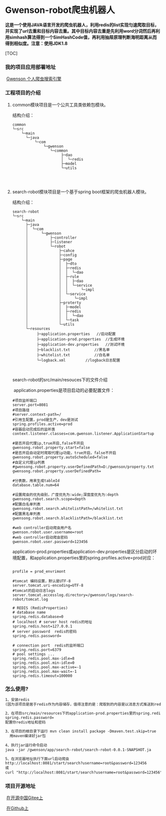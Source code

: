 # Gwenson-robot爬虫机器人
**这是一个使用JAVA语言开发的爬虫机器人，利用redis的list实现匀速爬取目标，并实现了url去重和目标内容去重。其中目标内容去重是先利用word分词然后再利用simhash算法得到一个SimHashCode值，再利用抽屉原理判断海明距离从而得到相似度。注意：使用JDK1.8**

[TOC]

### 我的项目应用部署地址

​	[Gwenson 个人爬虫搜索引擎](http://www.gwenson.com)





### 工程项目的介绍

1. common模块项目是一个公共工具类依赖包模块。

   结构介绍：

   ```
   common
   └─src
       └─main
         └─java
             └─com
                 └─gwenson
                    └─common
                         ├─dao
                         │  └─redis
                         ├─model
                         └─utils
       
   ```

   ​

2. search-robot模块项目是一个基于spring boot框架的爬虫机器人模块。

   结构介绍：

   ```wiki
   search-robot
   └─src
       └─main
         ├─java
         │  └─com
         │      └─gwenson
         │          ├─controller
         │          ├─listener
         │          └─robot
         │              ├─cahce
         │              ├─config
         │              ├─page
         │              │  ├─dto
         │              │  ├─redis
         │              │  │  └─dao
         │              │  ├─rule
         │              │  │  ├─dao
         │              │  │  └─service
         │              │  │      └─impl
         │              │  └─service
         │              │      └─impl
         │              ├─proterty
         │              │  ├─model
         │              │  ├─redis
         │              │  │  └─dao
         │              │  └─task
         │              └─utils
         └─resources
              ├─application.properties   //启动配置
              ├─application-prod.properties  //生成环境
              ├─application-dev.properties   //测试环境
              ├─blacklist.txt			//黑名单
              ├─whitelist.txt			//白名单
              └─logback.xml			//logback日志配置
   ```

   ​

   search-robot的src/main/resouces下的文件介绍

   ​	application.properties是项目启动的必要配置文件：

   ```properties
   #项目监听端口
   server.port=8081
   #项目路径
   #server.context-path=/
   #引用生配置，prod是生产，dev是测试
   spring.profiles.active=prod
   #容器启动完成后的监听类
   context.listener.classes=com.gwenson.listener.ApplicationStartup

   #是否开启代理ip,true开启,false不开启
   gwensong.robot.property.start=false
   #是否开启自动定时爬取代理ip功能，true开启，false不开启
   gwensong.robot.property.autoScheduled=false
   #自定义代理ip列表
   #gwensong.robot.property.userDefinedPath=D:/gwenson/property.txt
   gwensong.robot.property.userDefinedPath=

   #分表数，用来生成tableId
   database.table.num=64

   #设置爬虫的优先级别，广度优先为:wide;深度度优先为:depth
   gwensong.robot.search.scope=depth
   #配置白名单列表
   gwensong.robot.search.whitelistPath=/whitelist.txt
   #配置黑名单列表
   gwensong.robot.search.blacklistPath=/blacklist.txt

   #web controller启动爬虫用户名
   gwenson.robot.user.username=root
   #web controller启动爬虫密码
   gwenson.robot.user.password=123456
   ```

   ​	application-prod.properties或application-dev.properties是区分启动的环境配置，和application.properties里的spring.profiles.active=prod对应：

   ```properties

   profile = prod_envrimont

   #tomcat 编码设置，默认是UTF-8
   server.tomcat.uri-encoding=UTF-8
   #tomcat的启动日志logs
   server.tomcat.accesslog.directory=/gwenson/logs/search-robot/tomcat.log

   # REDIS (RedisProperties) 
   # database name   
   spring.redis.database=0
   # localhost # server host redis的地址 
   spring.redis.host=127.0.0.1
   # server password  redis的密码
   spring.redis.password=

   # connection port  redis的监听端口
   spring.redis.port=6379 
   # pool settings ...  
   spring.redis.pool.max-idle=8 
   spring.redis.pool.min-idle=0  
   spring.redis.pool.max-active=-1  
   spring.redis.pool.max-wait=-1
   spring.redis.timeout=100000

   ```



### 怎么使用?

```markdown
1、安装redis
(因为该项目是居于redis作为内容储存，值得注意的是：爬取到的内容是以消息方式推送到redis的list的，如果想把内储存到Mysql数据库请看。)

2、在项目src/main/resources下的application-prod.properties里的spring.redis.host= 
spring.redis.password= 
配置你redis地址和密码

3、在项目的根目录下运行 mvn clean install package -Dmaven.test.skip=true
  用maven编译好jar包
  
4、执行jar运行命令启动
java -jar /gwenson/app/search-robot/search-robot-0.0.1-SNAPSHOT.ja

5、在浏览器地址执行下面url启动爬虫
http://localhost:8081/start/search?username=root&password=123456
或
curl "http://localhost:8081/start/search?username=root&password=123456"
```



### 项目开源地址

​	[在开源中国Gitee上](https://gitee.com/wgs123/Gwenson-robot)

​	[在Github上](https://github.com/gwenson/Gwenson-robot)

